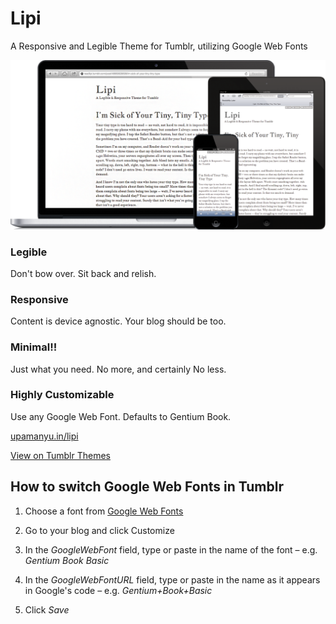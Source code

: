 Lipi
======

A Responsive and Legible Theme for Tumblr, utilizing Google Web Fonts

![Lipi Screenshot](Lipi.png)

### Legible
Don't bow over. Sit back and relish.

### Responsive
Content is device agnostic. Your blog should be too.

### Minimal!!
Just what you need. No more, and certainly No less.

### Highly Customizable
Use any Google Web Font. Defaults to Gentium Book.

[upamanyu.in/lipi](http://upamanyu.in/lipi)

[View on Tumblr Themes](http://www.tumblr.com/theme/37077)


## How to switch Google Web Fonts in Tumblr

1. Choose a font from [Google Web Fonts](http://www.google.com/webfonts)

2. Go to your blog and click Customize

3. In the *GoogleWebFont* field, type or paste in the name of the font – e.g. *Gentium Book Basic*

4. In the *GoogleWebFontURL* field, type or paste in the name as it appears in Google's code – e.g. *Gentium+Book+Basic*

5. Click *Save* 